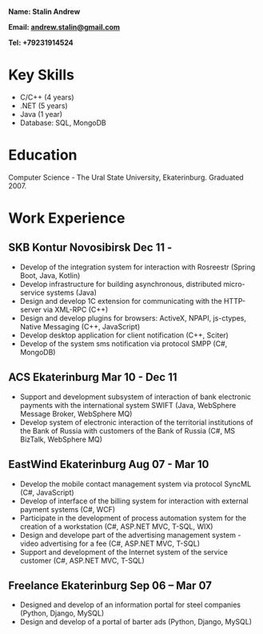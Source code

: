 
**Name: Stalin Andrew**

**Email: andrew.stalin@gmail.com**

**Tel: +79231914524**

# Key Skills

* C/C++ (4 years)
* .NET (5 years) 
* Java (1 year)
* Database: SQL, MongoDB 

# Education

Computer Science  - The Ural State University, Ekaterinburg. Graduated 2007.

# Work Experience

## SKB Kontur Novosibirsk Dec 11 -

* Develop of the integration system for interaction with Rosreestr (Spring Boot, Java, Kotlin)
* Develop infrastructure for building asynchronous, distributed micro-service systems (Java)
* Design and develop 1C extension for communicating with the HTTP-server via XML-RPC (C++)
* Design and develop plugins for browsers: ActiveX, NPAPI, js-ctypes, Native Messaging (C++, JavaScript)
* Develop desktop application for client notification (C++, Sciter)
* Develop of the system sms notification via protocol SMPP (C#, MongoDB)

## ACS Ekaterinburg Mar 10 - Dec 11

* Support and development subsystem of interaction of bank electronic payments with the international system SWIFT (Java, WebSphere Message Broker, WebSphere MQ)
* Develop system of electronic interaction of the territorial institutions of the Bank of Russia with customers of the Bank of Russia (C#, MS BizTalk, WebSphere MQ)

## EastWind Ekaterinburg Aug 07 - Mar 10

* Develop the mobile contact management system via protocol SyncML (C#, JavaScript)
* Develop of interface of the billing system for interaction with external payment systems (C#, WCF)
* Participate in the development of process automation system for the creation of a workstation (C#, ASP.NET MVC, T-SQL, WIX)
* Design and develope part of the advertising management system - video advertising for a fee (C#, ASP.NET MVC, T-SQL)
* Support and development of the Internet system of the service customer (C#, ASP.NET MVC, T-SQL)

## Freelance Ekaterinburg Sep 06 – Mar 07

* Designed and develop of an information portal for steel companies (Python, Django, MySQL)
* Design and develop of a portal of barter ads (Python, Django, MySQL)
